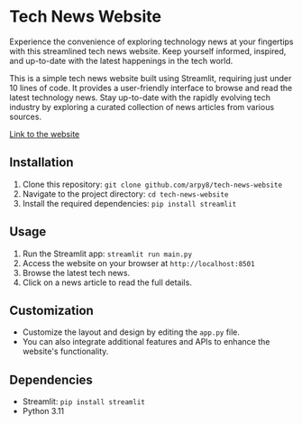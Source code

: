 # Tech News Website

Experience the convenience of exploring technology news at your fingertips with this streamlined tech news website. Keep yourself informed, inspired, and up-to-date with the latest happenings in the tech world.

This is a simple tech news website built using Streamlit, requiring just under 10 lines of code. It provides a user-friendly interface to browse and read the latest technology news. Stay up-to-date with the rapidly evolving tech industry by exploring a curated collection of news articles from various sources.

[Link to the website](https://todayintech.streamlit.app)

## Installation
1. Clone this repository: `git clone github.com/arpy8/tech-news-website`
2. Navigate to the project directory: `cd tech-news-website`
3. Install the required dependencies: `pip install streamlit`

## Usage
1. Run the Streamlit app: `streamlit run main.py`
2. Access the website on your browser at `http://localhost:8501`
3. Browse the latest tech news.
4. Click on a news article to read the full details.

## Customization
- Customize the layout and design by editing the `app.py` file.
- You can also integrate additional features and APIs to enhance the website's functionality.

## Dependencies
- Streamlit: `pip install streamlit`
- Python 3.11

